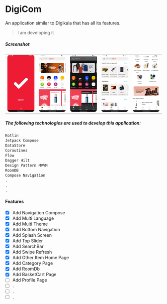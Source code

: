 # DigiCom

An application similar to Digikala that has all its features.

> I am developing it

##### Screenshot
<table>
  <tr>
    <td><img src="screenshot/1.png" width=100% height=100%></td>
    <td><img src="screenshot/2.png" width=100% height=100%></td>
    <td><img src="screenshot/3.png" width=100% height=100%></td>
    <td><img src="screenshot/4.png" width=100% height=100%></td>
    <td><img src="screenshot/5.png" width=100% height=100%></td>
  </tr>
 </table>

##### The following technologies are used to develop this application:
```
Kotlin
Jetpack Compose
DataStore
Coroutines
Flow
Dagger Hilt
Design Pattern MVVM
RoomDB
Compose Navigation
.
.
.
```

#### Features

- [x] Add Navigation Compose
- [x] Add Multi Language
- [x] Add Multi Theme
- [x] Add Bottom Navigation
- [x] Add Splash Screen
- [x] Add Top Slider
- [x] Add SearchBar
- [x] Add Swipe Refresh
- [x] Add Other Item Home Page
- [x] Add Category Page
- [x] Add RoomDb
- [x] Add BasketCart Page
- [ ] Add Profile Page
- [ ] .
- [ ] .
- [ ] .